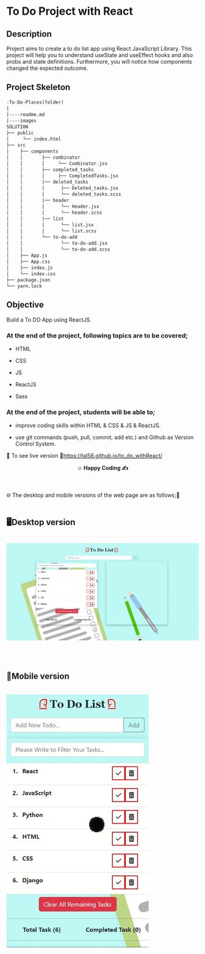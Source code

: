 # To Do Project with React

## Description

Project aims to create a to do list app using React JavaScript Library. This project will help you to understand useState and useEffect hooks and also probs and state definitions. Furthermore, you will notice how components changed the expected outcome. 

## Project Skeleton

```
-To-Do-Places(folder)
|
|----readme.md       
|----images       
SOLUTION
├── public
│     └── index.html
├── src
│    ├── components
│    │       ├── combinator
│    │       │     └── Combinator.jsx
│    │       ├── completed_tasks
│    │       │     ├── CompletedTasks.jsx
│    │       |── deleted_tasks
│    │       |      ├── Deleted_tasks.jsx
│    │       |      └── deleted_tasks.scss
│    │       |── header
│    │       |      └── Header.jsx
│    │       |      └── header.scss
│    │       |── list
│    │       |      └── list.jsx
│    │       |      └── list.scss
│    │       └── to-do-add
│    │              └── to-do-add.jsx
│    │              └── to-do-add.scss
│    ├── App.js
│    ├── App.css
│    ├── index.js
│    └── index.css
├── package.json
└── yarn.lock
```


## Objective

Build a To DO App using ReactJS.

### At the end of the project, following topics are to be covered;

- HTML

- CSS

- JS

- ReactJS

- Sass

### At the end of the project, students will be able to;

- improve coding skills within HTML & CSS & JS & ReactJS.

- use git commands (push, pull, commit, add etc.) and Github as Version Control System.

🔗 To see live version 🎯https://tal58.github.io/to_do_withReact/


**<p align="center">&#9786; Happy Coding &#9997;</p>**

<br><br>
🌐 The desktop and mobile versions of the web page are as follows;🧭
<br><br>

## 🖥️Desktop version
<br>
<img src="./images/desktop.gif" align="left" alt="desktop_version">
<br>
<br>
<br>
<br>
<br>
<br>
<br>
<br>
<br>
<br><br><br><br><br><br><br><br><br>


## 📱Mobile version
<br>
<img src="./images/mobile.gif" align="left" alt="desktop_version">
<br>
<br>
<br>
<br>
<br>
<br>
<br>
<br>
<br>
<br><br><br><br><br><br><br><br><br>
